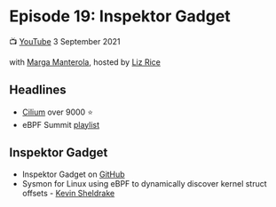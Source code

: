 # Episode 19: Inspektor Gadget

📺 [YouTube](https://youtu.be/RZ2qNm_vlUc)
3 September 2021

with [Marga Manterola](https://twitter.com/marga_manterola), hosted by [Liz Rice](https://twitter.com/lizrice)

## Headlines

* [Cilium](https://cilium.io/) over 9000 ⭐️
* eBPF Summit [playlist](https://www.youtube.com/playlist?list=PLDg_GiBbAx-laA5GG_WnbojJ44AV2uvZn)

## Inspektor Gadget

* Inspektor Gadget on [GitHub](https://github.com/kinvolk/inspektor-gadget)
* Sysmon for Linux using eBPF to dynamically discover kernel struct offsets - [Kevin Sheldrake](https://youtu.be/sZDGyr669kc)



